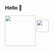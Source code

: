 ### Hello 👋


<a href="URL_REDIRECT" target="blank"><img align="center" src="https://tenor.com/view/lets-party-drunk-gif-19112944" height="100" /></a>
<img src="https://tenor.com/view/lets-party-drunk-gif-19112944.gif" width="40" height="40" />
